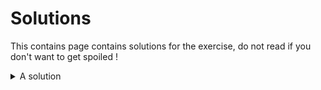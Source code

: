 # Solutions

This contains page contains solutions for the exercise, do not read if you don't want to get spoiled !

<details>
<summary>A solution</summary>

```javascript
// You could write a custom hook to memoized the selected image URL and don't redo it again
const useImageUrl = (id: string) => {
    const imageOptions = useSelector(state => state.imageOptions);

    return useMemo(() => selectImageUrl(id, imageOptions), [id, imageOptions]);
};

const Card = ({ id }) => {
    const imageUrl = useImageUrl(id);

    return <img src={imageUrl} />
}
```
</details>
